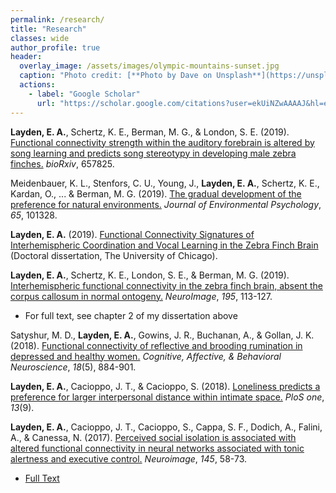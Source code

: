 ```yaml
---
permalink: /research/
title: "Research"
classes: wide
author_profile: true
header:
  overlay_image: /assets/images/olympic-mountains-sunset.jpg
  caption: "Photo credit: [**Photo by Dave on Unsplash**](https://unsplash.com/photos/i0K3-IHiXYI)"
  actions:
    - label: "Google Scholar"
      url: "https://scholar.google.com/citations?user=ekUiNZwAAAAJ&hl=en&oi=ao"
---
```


<b>Layden, E. A.</b>, Schertz, K. E., Berman, M. G., & London, S. E. (2019). [Functional connectivity strength within the auditory forebrain is altered by song learning and predicts song stereotypy in developing male zebra finches.](https://doi.org/10.1101/657825) <i>bioRxiv</i>, 657825.

Meidenbauer, K. L., Stenfors, C. U., Young, J., <b>Layden, E. A.</b>, Schertz, K. E., Kardan, O., ... & Berman, M. G. (2019). [The gradual development of the preference for natural environments.](https://doi.org/10.1016/j.jenvp.2019.101328) <i>Journal of Environmental Psychology</i>, <i>65</i>, 101328.

<b>Layden, E. A.</b> (2019). [Functional Connectivity Signatures of Interhemispheric Coordination and Vocal Learning in the Zebra Finch Brain](https://knowledge.uchicago.edu/record/1833?ln=en) (Doctoral dissertation, The University of Chicago).

<b>Layden, E. A.</b>, Schertz, K. E., London, S. E., & Berman, M. G. (2019). [Interhemispheric functional connectivity in the zebra finch brain, absent the corpus callosum in normal ontogeny.](https://doi.org/10.1016/j.neuroimage.2019.03.064) <i>NeuroImage</i>, <i>195</i>, 113-127.
* For full text, see chapter 2 of my dissertation above

Satyshur, M. D., <b>Layden, E. A.</b>, Gowins, J. R., Buchanan, A., & Gollan, J. K. (2018). [Functional connectivity of reflective and brooding rumination in depressed and healthy women.](https://doi.org/10.3758/s13415-018-0611-7) <i>Cognitive, Affective, & Behavioral Neuroscience</i>, <i>18</i>(5), 884-901.

<b>Layden, E. A.</b>, Cacioppo, J. T., & Cacioppo, S. (2018). [Loneliness predicts a preference for larger interpersonal distance within intimate space.](https://doi.org/10.1371/journal.pone.0203491) <i>PloS one</i>, <i>13</i>(9).

<b>Layden, E. A.</b>, Cacioppo, J. T., Cacioppo, S., Cappa, S. F., Dodich, A., Falini, A., & Canessa, N. (2017). [Perceived social isolation is associated with altered functional connectivity in neural networks associated with tonic alertness and executive control.](https://doi.org/10.1016/j.neuroimage.2016.09.050) <i>Neuroimage</i>, <i>145</i>, 58-73.
* [Full Text](https://www.researchgate.net/publication/308519312_Perceived_Social_Isolation_is_Associated_with_Altered_Functional_Connectivity_in_Neural_Networks_Associated_with_Tonic_Alertness_and_Executive_Control) 